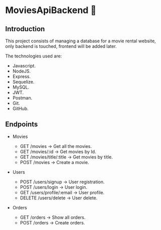 # MoviesApiBackend 🚀

## Introduction
This project consists of managing a database for a movie rental website, only backend is touched, frontend will be added later.

The technologies used are: 

- Javascript.
- NodeJS.
- Express.
- Sequelize.
- MySQL.
- JWT.
- Postman.
- Git.
- GitHub.

## Endpoints

- Movies
  - GET /movies -> Get all the movies.
  - GET /movies/:id -> Get movies by Id.
  - GET /movies/title/:title -> Get movies by title.
  - POST /movies -> Create a movie.

- Users
  - POST /users/signup -> User registration.
  - POST /users/login -> User login.
  - GET /users/profile/:email -> User profile.
  - DELETE /users/delete -> User delete.

- Orders
  - GET /orders -> Show all orders.
  - POST /orders -> Create orders.
